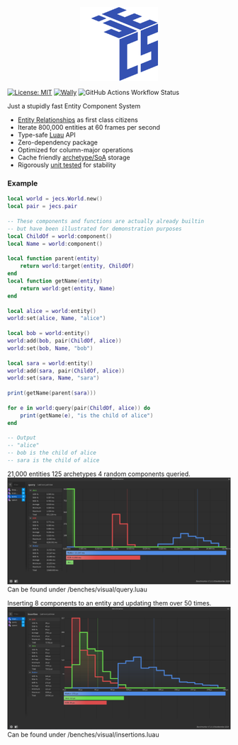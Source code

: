 <p align="center">
  <img src="assets/image-5.png" width=35%/>
</p>

[![License: MIT](https://img.shields.io/badge/License-MIT-blue.svg?style=for-the-badge)](LICENSE) [![Wally](https://img.shields.io/github/v/tag/ukendio/jecs?&style=for-the-badge)](https://wally.run/package/ukendio/jecs) ![GitHub Actions Workflow Status](https://img.shields.io/github/actions/workflow/status/ukendio/jecs/unit-testing.yaml?&style=for-the-badge)

Just a stupidly fast Entity Component System

-   [Entity Relationships](https://ajmmertens.medium.com/building-games-in-ecs-with-entity-relationships-657275ba2c6c) as first class citizens
-   Iterate 800,000 entities at 60 frames per second
-   Type-safe [Luau](https://luau-lang.org/) API
-   Zero-dependency package
-   Optimized for column-major operations
-   Cache friendly [archetype/SoA](https://ajmmertens.medium.com/building-an-ecs-2-archetypes-and-vectorization-fe21690805f9) storage
-   Rigorously [unit tested](https://github.com/Ukendio/jecs/actions/workflows/ci.yaml) for stability

### Example

```lua
local world = jecs.World.new()
local pair = jecs.pair

-- These components and functions are actually already builtin
-- but have been illustrated for demonstration purposes
local ChildOf = world:component()
local Name = world:component()

local function parent(entity)
    return world:target(entity, ChildOf)
end
local function getName(entity)
    return world:get(entity, Name)
end

local alice = world:entity()
world:set(alice, Name, "alice")

local bob = world:entity()
world:add(bob, pair(ChildOf, alice))
world:set(bob, Name, "bob")

local sara = world:entity()
world:add(sara, pair(ChildOf, alice))
world:set(sara, Name, "sara")

print(getName(parent(sara)))

for e in world:query(pair(ChildOf, alice)) do
    print(getName(e), "is the child of alice")
end

-- Output
-- "alice"
-- bob is the child of alice
-- sara is the child of alice
```

21,000 entities 125 archetypes 4 random components queried.
![Queries](assets/image-3.png)
Can be found under /benches/visual/query.luau

Inserting 8 components to an entity and updating them over 50 times.
![Insertions](assets/image-4.png)
Can be found under /benches/visual/insertions.luau

